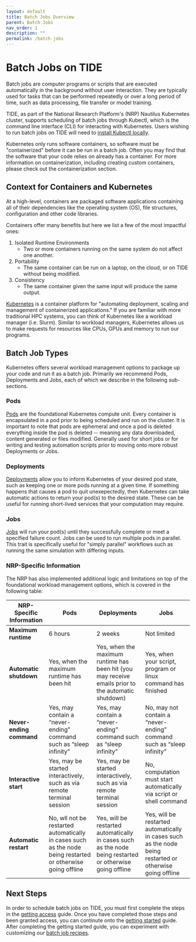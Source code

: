 ```yaml
---
layout: default
title: Batch Jobs Overview
parent: Batch Jobs
nav_order: 1
description: ""
permalink: /batch-jobs
---
```


# Batch Jobs on TIDE
Batch jobs are computer programs or scripts that are executed automatically in the background without user interaction.
They are typically used for tasks that can be performed repeatedly or over a long period of time, such as data processing, file transfer or model training.

TIDE, as part of the National Research Platform's (NRP) Nautilus Kubernetes cluster, supports scheduling of batch jobs through Kubectl, which is the command line interface (CLI) for interacting with Kubernetes.
Users wishing to run batch jobs on TIDE will need to [install Kubectl locally](https://kubernetes.io/docs/tasks/tools/#kubectl).

Kubernetes only runs software containers, so software must be "containerized" before it can be run in a batch job.
Often you may find that the software that your code relies on already has a container.
For more information on containerization, including creating custom containers, please check out the containerization section.

## Context for Containers and Kubernetes
At a high-level, containers are packaged software applications containing all of their dependencies like the operating system (OS), file structures, configuration and other code libraries.

Containers offer many benefits but here we list a few of the most impactful ones:
1. Isolated Runtime Environments
    - Two or more containers running on the same system do not affect one another.
1. Portability
    - The same container can be run on a laptop, on the cloud, or on TIDE without being modified.
1. Consistency
    - The same container given the same input will produce the same output.

[Kubernetes](https://kubernetes.io/) is a container platform for "automating deployment, scaling and management of containerized applications." 
If you are familiar with more traditional HPC systems, you can think of Kubernetes like a workload manager (i.e. Slurm). 
Similar to workload managers, Kubernetes allows us to make requests for resources like CPUs, GPUs and memory to run our programs. 

## Batch Job Types
Kubernetes offers several workload management options to package up your code and run it as a batch job. 
Primarily we recommend Pods, Deployments and Jobs, each of which we describe in the following sub-sections.

### Pods
[Pods](https://kubernetes.io/docs/concepts/workloads/pods/) are the foundational Kubernetes compute unit.
Every container is encapsulated in a pod prior to being scheduled and run on the cluster.
It is important to note that pods are ephemeral and once a pod is deleted everything inside the pod is deleted -- meaning any data downloaded, content generated or files modified.
Generally used for short jobs or for writing and testing automation scripts prior to moving onto more robust Deployments or Jobs.

### Deployments
[Deployments](https://kubernetes.io/docs/concepts/workloads/controllers/deployment/) allow you to inform Kubernetes of your desired pod state, such as keeping one or more pods running at a given time.
If something happens that causes a pod to quit unexepectedly, then Kubernetes can take automatic actions to return your pod(s) to the desired state.
These can be useful for running short-lived services that your computation may require.

### Jobs
[Jobs](https://kubernetes.io/docs/concepts/workloads/controllers/job/) will run your pod(s) until they successfully complete or meet a specified failure count.
Jobs can be used to run multiple pods in parallel.
This trait is specifically useful for "simply parallel" workflows such as running the same simulation with differing inputs.

### NRP-Specific Information
The NRP has also implemented additional logic and limitations on top of the foundational workload management options, which is covered in the following table:

| **NRP-Specific Information** | **Pods** | **Deployments** | **Jobs** |
|------------------------------|----------|-----------------|----------|
| **Maximum runtime**          | 6 hours  | 2 weeks         | Not limited |
| **Automatic shutdown**       | Yes, when the maximum runtime has been hit | Yes, when the maximum runtime has been hit (you may receive emails prior to the automatic shutdown) | Yes, when your script, program or linux command has finished |
| **Never-ending command**     | Yes, may contain a “never-ending” command such as “sleep infinity” | Yes, may contain a “never-ending” command such as “sleep infinity” | No, may not contain a “never-ending” command such as “sleep infinity” |
| **Interactive start**        | Yes, may be started interactively, such as via remote terminal session | Yes, may be started interactively, such as via remote terminal session | No, computation must start automatically via script or shell command |
| **Automatic restart**        | No, wll not be restarted automatically in cases such as the node being restarted or otherwise going offline | Yes, will be restarted automatically in cases such as the node being restarted or otherwise going offline | Yes, will be restarted automatically in cases such as the node being restarted or otherwise going offline |

## Next Steps
In order to schedule batch jobs on TIDE, you must first complete the steps in the [getting access](/batch-jobs/getting-access) guide.
Once you have completed those steps and been granted access, you can continute onto the [getting started](/batch-jobs/getting-started) guide.
After completing the getting started guide, you can experiment with customizing our [batch job recipes](/batch-jobs/recipes).
